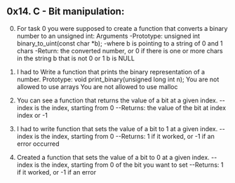 0x14. C - Bit manipulation:
---------------------------
0. For task 0 you were supposed to create a function that converts a binary number to an unsigned int: Arguments
-Prototype: unsigned int binary_to_uint(const char *b);
-where b is pointing to a string of 0 and 1 chars
-Return: the converted number, or 0 if there is one or more chars in the string b that is not 0 or 1 b is NULL

1. I had to Write a function that prints the binary representation of a number.
Prototype: void print_binary(unsigned long int n);
You are not allowed to use arrays
You are not allowed to use malloc

2. You can see a function that returns the value of a bit at a given index.
--index is the index, starting from 0
--Returns: the value of the bit at index index or -1

3. I had to write function that sets the value of a bit to 1 at a given index.
--index is the index, starting from 0
--Returns: 1 if it worked, or -1 if an error occurred
4. Created a function that sets the value of a bit to 0 at a given index.
--index is the index, starting from 0 of the bit you want to set
--Returns: 1 if it worked, or -1 if an error 
